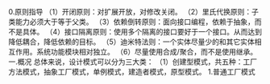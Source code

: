 0.原则指导
（1）开闭原则：对扩展开放，对修改关闭。
（2）里氏代换原则：子类能力必须大于等于父类。
（3）依赖倒转原则：面向接口编程，依赖于抽象，而不是具体。
（4）接口隔离原则：使用多个隔离的接口要好于一个接口。从而达到降低耦合，降低依赖的目标。
（5）迪米特法则：一个实体尽量少的和其它实体相互作用。系统功能模块相对独立。
（6）尽量使用合成/聚合，而不是使用继承。
一.概况
总体来说，设计模式可以分为三大类：
（1）创建型模式，共五种：工厂方法模式，抽象工厂模式，单例模式，建造者模式，原型模式。
1.普通工厂模式
  